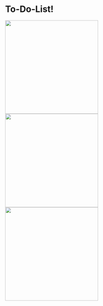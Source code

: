 # To-Do-List!
<img src = "https://github.com/zahoorshinwari/To-Do-List/assets/96809959/39b01500-df9a-46d9-a069-12db23603503" width = "300">
<img src ="https://github.com/zahoorshinwari/To-Do-List/assets/96809959/72863031-6c6d-49cf-86ee-84815e7a8923" width = "300">
<img src ="https://github.com/zahoorshinwari/To-Do-List/assets/96809959/2e40279a-b85e-47b1-97fe-30a41584c746" width = "300">
